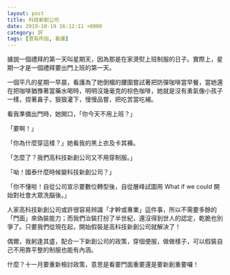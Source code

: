 ```yaml
---
layout: post
title: 科技新創公司
date: 2019-10-19 16:12:11 +0000
category: 評
tags: [意有所指, 看護]
---
```


據說一個禮拜的第一天叫星期天，因為那是在家燙熨上班制服的日子。實際上，星期一才是一個禮拜要出門上班的第一天。

<!--more-->

一個平凡的星期一早晨，看護為了她倒楣的腰圍嘗試著把防彈咖啡當早餐，當她還在把咖啡猶豫著當藥水喝時，明明沒幾毫克的棕色咖啡，她就是沒有勇氣像小孩子一樣，捏著鼻子，狠狠灌下，慢慢品嘗，把吃苦當吃補。

看我準備出門時，她開口，「你今天不用上班？」

「要啊！」

「你為什麼穿這樣？」她看我的黑上衣及卡其褲。

「怎麼了？我們高科技新創公司又不用穿制服。」

「呦！國泰什麼時候變科技新創公司？」

「你不懂啦！自從公司宣示要數位轉型後，自從層峰試圖用 What if we could 開始對社會大眾洗腦後。」

人家高科技新創公司或許很容易辨識「才幹或專業」這件事，所以不需要多餘的「門面」來偽裝能力；而我們治裝打扮了半世紀，還沒得到世人的認定，乾脆也別爭了。只要我們從現在起，開始假裝是高科技新創公司就解決了！

偶爾，我躬逢其盛，配合一下新創公司的政策，穿個便服，做做樣子，可以假裝自己不用靠平整的制服也能有內涵。

什麼？十一月要重新檢討政策，意思是看要門面重要還是要新創重要囉！
